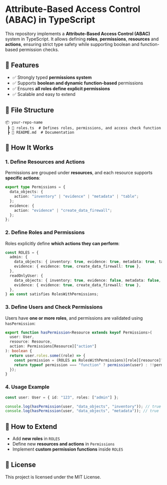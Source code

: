 # Attribute-Based Access Control (ABAC) in TypeScript

This repository implements a **Attribute-Based Access Control (ABAC)** system in TypeScript. It allows defining **roles**, **permissions**, **resources** and **actions**, ensuring strict type safety while supporting boolean and function-based permission checks.

## 🚀 Features
- ✅ Strongly typed **permissions system**
- ✅ Supports **boolean and dynamic function-based** permissions
- ✅ Ensures **all roles define explicit permissions**
- ✅ Scalable and easy to extend

## 📂 File Structure
```
📦 your-repo-name
 ┣ 📜 roles.ts  # Defines roles, permissions, and access check function
 ┣ 📜 README.md  # Documentation
```

## 📖 How It Works
### **1. Define Resources and Actions**
Permissions are grouped under **resources**, and each resource supports **specific actions**:
```ts
export type Permissions = {
  data_objects: {
    action: "inventory" | "evidence" | "metadata" | "table";
  };
  evidence: {
    action: "evidence" | "create_data_firewall";
  };
};
```

### **2. Define Roles and Permissions**
Roles explicitly define **which actions they can perform**:
```ts
const ROLES = {
  admin: {
    data_objects: { inventory: true, evidence: true, metadata: true, table: true },
    evidence: { evidence: true, create_data_firewall: true },
  },
  readOnlyUser: {
    data_objects: { inventory: true, evidence: false, metadata: false, table: false },
    evidence: { evidence: true, create_data_firewall: true },
  },
} as const satisfies RolesWithPermissions;
```

### **3. Define Users and Check Permissions**
Users have **one or more roles**, and permissions are validated using `hasPermission`:
```ts
export function hasPermission<Resource extends keyof Permissions>(
  user: User,
  resource: Resource,
  action: Permissions[Resource]["action"]
): boolean {
  return user.roles.some((role) => {
    const permission = (ROLES as RolesWithPermissions)[role][resource]?.[action];
    return typeof permission === "function" ? permission(user) : !!permission;
  });
}
```

### **4. Usage Example**
```ts
const user: User = { id: "123", roles: ["admin"] };

console.log(hasPermission(user, "data_objects", "inventory")); // true
console.log(hasPermission(user, "data_objects", "metadata")); // true
```

## 📌 How to Extend
- Add **new roles** in `ROLES`
- Define new **resources and actions** in `Permissions`
- Implement **custom permission functions** inside `ROLES`


## 📜 License
This project is licensed under the MIT License.

